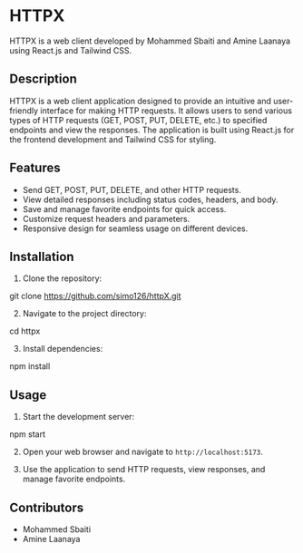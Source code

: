 # HTTPX

HTTPX is a web client developed by Mohammed Sbaiti and Amine Laanaya using React.js and Tailwind CSS.

## Description

HTTPX is a web client application designed to provide an intuitive and user-friendly interface for making HTTP requests. It allows users to send various types of HTTP requests (GET, POST, PUT, DELETE, etc.) to specified endpoints and view the responses. The application is built using React.js for the frontend development and Tailwind CSS for styling.

## Features

- Send GET, POST, PUT, DELETE, and other HTTP requests.
- View detailed responses including status codes, headers, and body.
- Save and manage favorite endpoints for quick access.
- Customize request headers and parameters.
- Responsive design for seamless usage on different devices.

## Installation

1. Clone the repository:

git clone https://github.com/simo126/httpX.git

2. Navigate to the project directory:

cd httpx

3. Install dependencies:

npm install

## Usage

1. Start the development server:

npm start

2. Open your web browser and navigate to `http://localhost:5173`.

3. Use the application to send HTTP requests, view responses, and manage favorite endpoints.

## Contributors

- Mohammed Sbaiti
- Amine Laanaya
